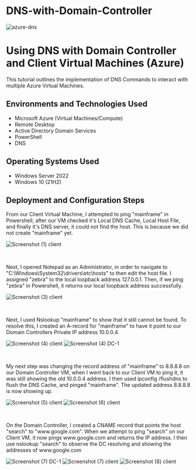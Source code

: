 # DNS-with-Domain-Controller
  ![azure-dns](https://github.com/user-attachments/assets/3bf8286f-4575-4b62-998e-8ce1f529d5d7)


<h1>Using DNS with Domain Controller and Client Virtual Machines (Azure)</h1>
This tutorial outlines the implementation of DNS Commands to interact with multiple Azure Virtual Machines.<br />


<h2>Environments and Technologies Used</h2>

- Microsoft Azure (Virtual Machines/Compute)
- Remote Desktop
- Active Directory Domain Services
- PowerShell
- DNS

<h2>Operating Systems Used </h2>

- Windows Server 2022
- Windows 10 (21H2)


<h2>Deployment and Configuration Steps</h2>

<p>
From our Client Virtual Machine, I attempted to ping "mainframe" in Powershell, after our VM checked it's Local DNS Cache, Local Host File, and finally it's DNS server, it could not find the host. This is because we did not create "mainframe" yet.
</p>
  
  ![Screenshot (1) client](https://github.com/user-attachments/assets/db7acff4-68a1-41a0-8ab8-dea8bc59046a)


<br />
<p>
Next, I opened Notepad as an Administrator, in order to navigate to "C:\Windows\System32\drivers\etc\hosts" to then edit the host file. I assigned "zebra" to the local loopback address 127.0.0.1. Then, if we ping "zebra" in Powershell, it returns our local loopback address successfully.
</p>

 <!-- ![Screenshot (2) client](https://github.com/user-attachments/assets/05cbd4a7-b8e5-4d90-a798-2859e93d6509) -->
  ![Screenshot (3) client](https://github.com/user-attachments/assets/406688e4-f4d4-48e9-86fb-2a6c73847c90)



<br />
<p>
Next, I used Nslookup "mainframe" to show that it still cannot be found. To resolve this, I created an A-record for "mainframe" to have it point to our Domain Controllers Private IP address 10.0.0.4.
</p>

  ![Screenshot (4) client](https://github.com/user-attachments/assets/88500567-dde1-4f9a-8c12-053fbb8c94b1)
  ![Screenshot (4) DC-1](https://github.com/user-attachments/assets/4e2c41f7-e954-4994-a06f-eb8b3f14b4e7)



<br />
<p>
My next step was changing the record address of "mainframe" to 8.8.8.8 on our Domain Controller VM, when I went back to our Client VM to ping it, it was still showing the old 10.0.0.4 address. I then used ipconfig /flushdns to flush the DNS Cache, and pinged "mainframe". The updated address 8.8.8.8 is now showing up.
</p>

  ![Screenshot (5) client](https://github.com/user-attachments/assets/29790864-1dc8-4706-b382-caa9f57ebecc)
  ![Screenshot (6) client](https://github.com/user-attachments/assets/6feff1a0-dcab-422b-8d27-03691419b721)



<br />
<p>
On the Domain Controller, I created a CNAME record that points the host "search" to "www.google.com". When we attempt to ping "search" on our Client VM, it now pings www.google.com and returns the IP address. I then use nslookup "search" to observe the DC resolving and showing the addresses of www.google.com
</p>

  ![Screenshot (7) DC-1](https://github.com/user-attachments/assets/58463459-ba7f-4458-81cd-a967b1caa7c8)
  ![Screenshot (7) client](https://github.com/user-attachments/assets/23b0f3f1-1488-4cb3-982c-f4516d9ecc16)
  ![Screenshot (8) client](https://github.com/user-attachments/assets/5b167d70-701a-4b92-9ae2-8be61aceb491)




<br />
